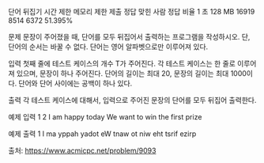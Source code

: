 단어 뒤집기
시간 제한 메모리 제한 제출 정답 맞힌 사람 정답 비율
1 초 128 MB 16919 8514 6372 51.395%

문제
문장이 주어졌을 때, 단어를 모두 뒤집어서 출력하는 프로그램을 작성하시오. 단, 단어의 순서는 바꿀 수 없다. 단어는 영어 알파벳으로만 이루어져 있다.

입력
첫째 줄에 테스트 케이스의 개수 T가 주어진다. 각 테스트 케이스는 한 줄로 이루어져 있으며, 문장이 하나 주어진다. 단어의 길이는 최대 20, 문장의 길이는 최대 1000이다. 단어와 단어 사이에는 공백이 하나 있다.

출력
각 테스트 케이스에 대해서, 입력으로 주어진 문장의 단어를 모두 뒤집어 출력한다.

예제 입력 1
2
I am happy today
We want to win the first prize

예제 출력 1
I ma yppah yadot
eW tnaw ot niw eht tsrif ezirp

출처: https://www.acmicpc.net/problem/9093
